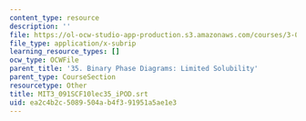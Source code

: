 ```yaml
---
content_type: resource
description: ''
file: https://ol-ocw-studio-app-production.s3.amazonaws.com/courses/3-091sc-introduction-to-solid-state-chemistry-fall-2010/ea2c4b2c5089504ab4f391951a5ae1e3_MIT3_091SCF10lec35_iPOD.vtt
file_type: application/x-subrip
learning_resource_types: []
ocw_type: OCWFile
parent_title: '35. Binary Phase Diagrams: Limited Solubility'
parent_type: CourseSection
resourcetype: Other
title: MIT3_091SCF10lec35_iPOD.srt
uid: ea2c4b2c-5089-504a-b4f3-91951a5ae1e3
---
```

